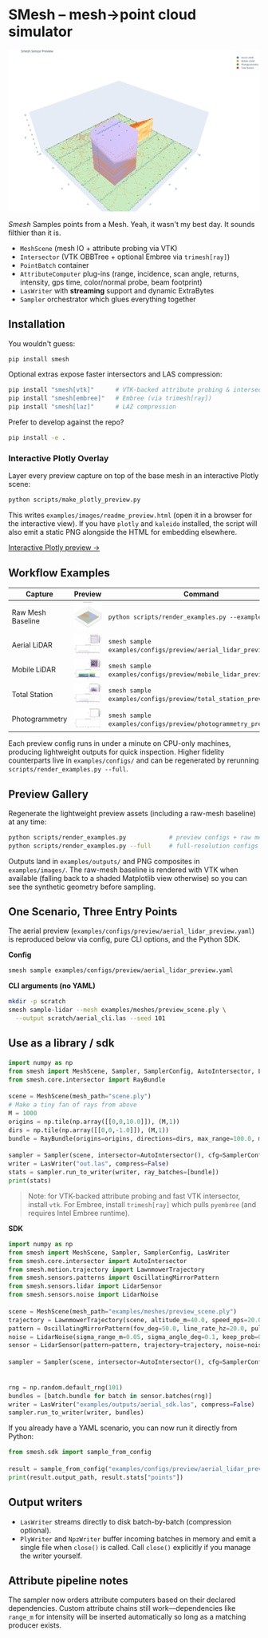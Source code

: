 # SMesh – mesh→point cloud simulator

![Smesh sensor overlay](examples/images/readme_preview.png)

*Smesh* Samples points from a Mesh. Yeah, it wasn't my best day. It sounds filthier than it is.

- `MeshScene` (mesh IO + attribute probing via VTK)
- `Intersector` (VTK OBBTree + optional Embree via `trimesh[ray]`)
- `PointBatch` container
- `AttributeComputer` plug-ins (range, incidence, scan angle, returns, intensity, gps time, color/normal probe, beam footprint)
- `LasWriter` with **streaming** support and dynamic ExtraBytes
- `Sampler` orchestrator which glues everything together

## Installation

You wouldn't guess:

```bash
pip install smesh
```

Optional extras expose faster intersectors and LAS compression:

```bash
pip install "smesh[vtk]"      # VTK-backed attribute probing & intersector
pip install "smesh[embree]"   # Embree (via trimesh[ray])
pip install "smesh[laz]"      # LAZ compression
```

Prefer to develop against the repo?

```bash
pip install -e .
```

### Interactive Plotly Overlay

Layer every preview capture on top of the base mesh in an interactive Plotly scene:

```bash
python scripts/make_plotly_preview.py
```

This writes `examples/images/readme_preview.html` (open it in a browser for the interactive view). If you have `plotly` and `kaleido` installed, the script will also emit a static PNG alongside the HTML for embedding elsewhere.

[Interactive Plotly preview →](examples/images/readme_preview.html)

## Workflow Examples

| Capture | Preview | Command |
| --- | --- | --- |
| Raw Mesh Baseline | ![Raw Mesh](examples/images/raw_mesh.png) | `python scripts/render_examples.py --example raw_mesh` |
| Aerial LiDAR | ![Aerial LiDAR](examples/images/aerial_lidar.png) | `smesh sample examples/configs/preview/aerial_lidar_preview.yaml` |
| Mobile LiDAR | ![Mobile LiDAR](examples/images/mobile_lidar.png) | `smesh sample examples/configs/preview/mobile_lidar_preview.yaml` |
| Total Station | ![Total Station](examples/images/total_station.png) | `smesh sample examples/configs/preview/total_station_preview.yaml` |
| Photogrammetry | ![Photogrammetry](examples/images/photogrammetry.png) | `smesh sample examples/configs/preview/photogrammetry_preview.yaml` |

Each preview config runs in under a minute on CPU-only machines, producing lightweight outputs for quick inspection. Higher fidelity counterparts live in `examples/configs/` and can be regenerated by rerunning `scripts/render_examples.py --full`.


## Preview Gallery

Regenerate the lightweight preview assets (including a raw-mesh baseline) at any time:

```bash
python scripts/render_examples.py            # preview configs + raw mesh
python scripts/render_examples.py --full     # full-resolution configs
```

Outputs land in `examples/outputs/` and PNG composites in `examples/images/`. The raw-mesh baseline is rendered with VTK when available (falling back to a shaded Matplotlib view otherwise) so you can see the synthetic geometry before sampling.

## One Scenario, Three Entry Points

The aerial preview (`examples/configs/preview/aerial_lidar_preview.yaml`) is reproduced below via config, pure CLI options, and the Python SDK.

**Config**

```bash
smesh sample examples/configs/preview/aerial_lidar_preview.yaml
```

**CLI arguments (no YAML)**

```bash
mkdir -p scratch
smesh sample-lidar --mesh examples/meshes/preview_scene.ply \
  --output scratch/aerial_cli.las --seed 101
```

## Use as a library / sdk

```python
import numpy as np
from smesh import MeshScene, Sampler, SamplerConfig, AutoIntersector, LasWriter
from smesh.core.intersector import RayBundle

scene = MeshScene(mesh_path="scene.ply")
# Make a tiny fan of rays from above
M = 1000
origins = np.tile(np.array([[0,0,10.0]]), (M,1))
dirs = np.tile(np.array([[0,0,-1.0]]), (M,1))
bundle = RayBundle(origins=origins, directions=dirs, max_range=100.0, multi_hit=False, meta={"gps_time": np.arange(M)*1e-3})

sampler = Sampler(scene, intersector=AutoIntersector(), cfg=SamplerConfig())
writer = LasWriter("out.las", compress=False)
stats = sampler.run_to_writer(writer, ray_batches=[bundle])
print(stats)
```

> Note: for VTK-backed attribute probing and fast VTK intersector, install `vtk`.
> For Embree, install `trimesh[ray]` which pulls `pyembree` (and requires Intel Embree runtime).


**SDK**

```python
import numpy as np
from smesh import MeshScene, Sampler, SamplerConfig, LasWriter
from smesh.core.intersector import AutoIntersector
from smesh.motion.trajectory import LawnmowerTrajectory
from smesh.sensors.patterns import OscillatingMirrorPattern
from smesh.sensors.lidar import LidarSensor
from smesh.sensors.noise import LidarNoise

scene = MeshScene(mesh_path="examples/meshes/preview_scene.ply")
trajectory = LawnmowerTrajectory(scene, altitude_m=40.0, speed_mps=20.0, line_spacing_m=30.0)
pattern = OscillatingMirrorPattern(fov_deg=50.0, line_rate_hz=20.0, pulses_per_line=200)
noise = LidarNoise(sigma_range_m=0.05, sigma_angle_deg=0.1, keep_prob=0.99)
sensor = LidarSensor(pattern=pattern, trajectory=trajectory, noise=noise, max_range_m=200.0, multi_return=True)

sampler = Sampler(scene, intersector=AutoIntersector(), cfg=SamplerConfig(batch_size_rays=20000,
                                                                           attributes=["range","incidence","scan_angle","intensity","returns","gps_time"],
                                                                           beam_divergence_mrad=0.3))
rng = np.random.default_rng(101)
bundles = [batch.bundle for batch in sensor.batches(rng)]
writer = LasWriter("examples/outputs/aerial_sdk.las", compress=False)
sampler.run_to_writer(writer, bundles)
```

If you already have a YAML scenario, you can now run it directly from Python:

```python
from smesh.sdk import sample_from_config

result = sample_from_config("examples/configs/preview/aerial_lidar_preview.yaml")
print(result.output_path, result.stats["points"])
```

## Output writers

- `LasWriter` streams directly to disk batch-by-batch (compression optional).
- `PlyWriter` and `NpzWriter` buffer incoming batches in memory and emit a single file when `close()` is called. Call `close()` explicitly if you manage the writer yourself.

## Attribute pipeline notes

The sampler now orders attribute computers based on their declared dependencies. Custom attribute chains still work—dependencies like `range_m` for intensity will be inserted automatically so long as a matching producer exists.
